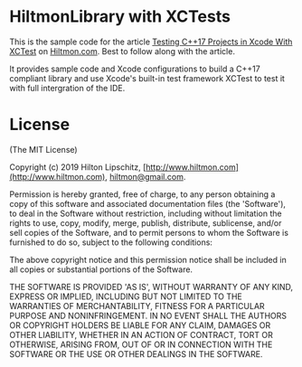 # HiltmonLibrary with XCTests

This is the sample code for the article [Testing C++17 Projects in Xcode With XCTest](https://hiltmon.com/blog/2019/02/09/testing-c-plus-plus-17-project-in-xcode-with-xctest/) on [Hiltmon.com](https://hiltmon.com). Best to follow along with the article.

It provides sample code and Xcode configurations to build a C++17 compliant library and use Xcode's built-in test framework XCTest to test it with full intergration of the IDE.

# License

(The MIT License)

Copyright (c) 2019 Hilton Lipschitz, [http://www.hiltmon.com](http://www.hiltmon.com), [hiltmon@gmail.com](mailto:hiltmon@gmail.com).  

Permission is hereby granted, free of charge, to any person obtaining a copy of this software and associated documentation files (the 'Software'), to deal in the Software without restriction, including without limitation the rights to use, copy, modify, merge, publish, distribute, sublicense, and/or sell copies of the Software, and to permit persons to whom the Software is furnished to do so, subject to the following conditions:

The above copyright notice and this permission notice shall be included in all copies or substantial portions of the Software.

THE SOFTWARE IS PROVIDED 'AS IS', WITHOUT WARRANTY OF ANY KIND, EXPRESS OR IMPLIED, INCLUDING BUT NOT LIMITED TO THE WARRANTIES OF MERCHANTABILITY, FITNESS FOR A PARTICULAR PURPOSE AND NONINFRINGEMENT. IN NO EVENT SHALL THE AUTHORS OR COPYRIGHT HOLDERS BE LIABLE FOR ANY CLAIM, DAMAGES OR OTHER LIABILITY, WHETHER IN AN ACTION OF CONTRACT, TORT OR OTHERWISE, ARISING FROM, OUT OF OR IN CONNECTION WITH THE SOFTWARE OR THE USE OR OTHER DEALINGS IN THE SOFTWARE.
